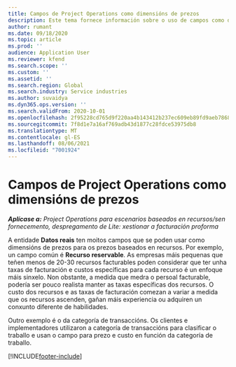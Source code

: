 ```yaml
---
title: Campos de Project Operations como dimensións de prezos
description: Este tema fornece información sobre o uso de campos como dimensións de prezos en Dynamics 365 Project Operations.
author: rumant
ms.date: 09/18/2020
ms.topic: article
ms.prod: ''
audience: Application User
ms.reviewer: kfend
ms.search.scope: ''
ms.custom: ''
ms.assetid: ''
ms.search.region: Global
ms.search.industry: Service industries
ms.author: suvaidya
ms.dyn365.ops.version: ''
ms.search.validFrom: 2020-10-01
ms.openlocfilehash: 2f95228cd765d9f220aa4b143412b237ec609eb89fd9aeb786818af828dd3229
ms.sourcegitcommit: 7f8d1e7a16af769adb43d1877c28fdce53975db8
ms.translationtype: MT
ms.contentlocale: gl-ES
ms.lasthandoff: 08/06/2021
ms.locfileid: "7001924"
---
```

# <a name="project-operations-fields-as-pricing-dimensions"></a>Campos de Project Operations como dimensións de prezos

_**Aplícase a:** Project Operations para escenarios baseados en recursos/sen fornecemento, despregamento de Lite: xestionar a facturación proforma_

A entidade **Datos reais** ten moitos campos que se poden usar como dimensións de prezos para os prezos baseados en recursos. Por exemplo, un campo común é **Recurso reservable**. As empresas máis pequenas que teñen menos de 20-30 recursos facturables poden considerar que ter unha taxas de facturación e custos específicas para cada recurso é un enfoque máis sinxelo. Non obstante, a medida que medra o persoal facturable, podería ser pouco realista manter as taxas específicas dos recursos. O custo dos recursos e as taxas de facturación comezan a variar a medida que os recursos ascenden, gañan máis experiencia ou adquiren un conxunto diferente de habilidades. 

Outro exemplo é o da categoría de transaccións. Os clientes e implementadores utilizaron a categoría de transaccións para clasificar o traballo e usan o campo para prezo e custo en función da categoría de traballo.


[!INCLUDE[footer-include](../includes/footer-banner.md)]